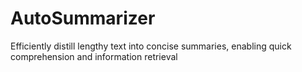 # AutoSummarizer
Efficiently distill lengthy text into concise summaries, enabling quick comprehension and  information retrieval
